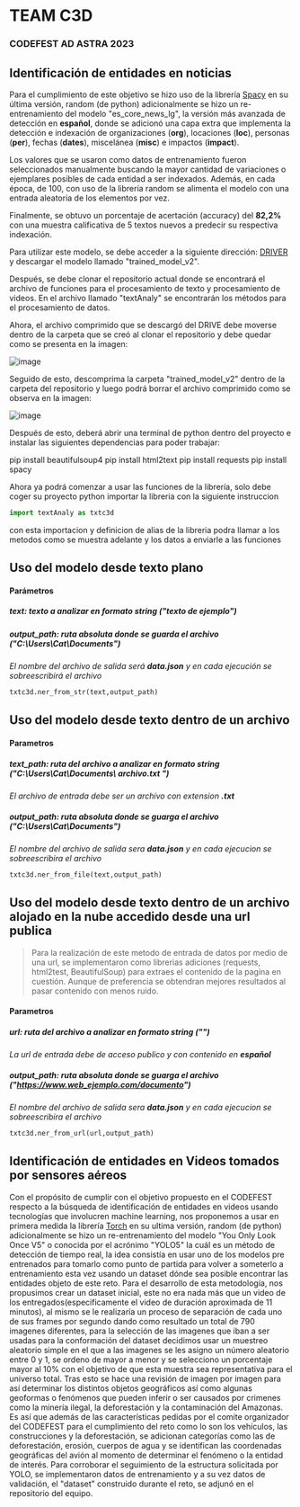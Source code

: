 # TEAM C3D 
### CODEFEST AD ASTRA 2023

## Identificación de entidades en noticias
Para el cumplimiento de este objetivo se hizo uso de la librería [Spacy](https://spacy.io/) en su última versión, random (de python) adicionalmente se hizo un re-entrenamiento del modelo "es_core_news_lg", la versión más avanzada de detección en **español**, donde se adicionó una capa extra que implementa la detección e indexación de organizaciones (__org__), locaciones (__loc__), personas (__per__), fechas (__dates__), miscelánea (__misc__) e impactos (__impact__).

Los valores que se usaron como datos de entrenamiento fueron seleccionados manualmente buscando la mayor cantidad de variaciones o ejemplares posibles de cada entidad a ser indexados. Además, en cada época, de 100, con uso de la librería random se alimenta el modelo con una entrada aleatoria de los elementos por vez.

Finalmente, se obtuvo un porcentaje de acertación (accuracy) del __82,2%__ con una muestra calificativa de 5 textos nuevos a predecir su respectiva indexación.

Para utilizar este modelo, se debe acceder a la siguiente dirección: [DRIVER](https://drive.google.com/file/d/1-9kE9x8eAf72b3uPzuVObtLSvY90ikky/view?usp=sharing) y descargar el modelo llamado "trained_model_v2".

Después, se debe clonar el repositorio actual donde se encontrará el archivo de funciones para el procesamiento de texto y procesamiento de videos. En el archivo llamado "textAnaly" se encontrarán los métodos para el procesamiento de datos.

Ahora, el archivo comprimido que se descargó del DRIVE debe moverse dentro de la carpeta que se creó al clonar el repositorio y debe quedar como se presenta en la imagen:

![image](https://github.com/Hyosuporte/codefest_c3d/assets/99928498/770428ab-b79a-469d-be02-e097c007a4ef)

Seguido de esto, descomprima la carpeta "trained_model_v2" dentro de la carpeta del repositorio y luego podrá borrar el archivo comprimido como se observa en la imagen:

![image](https://github.com/Hyosuporte/codefest_c3d/assets/99928498/0bbd0b0c-4280-46e5-a143-77c46a8c4cc4)

Después de esto, deberá abrir una terminal de python dentro del proyecto e instalar las siguientes dependencias para poder trabajar:

pip install beautifulsoup4
pip install html2text
pip install requests
pip install spacy

Ahora ya podrá comenzar a usar las funciones de la librería, solo debe coger su proyecto python importar la libreria con la siguiente instruccion

```python
import textAnaly as txtc3d
```
con esta importacion y definicion de alias de la libreria podra llamar a los metodos como se muestra adelante y los datos a enviarle a las funciones 

Uso del modelo desde texto plano
------
#### Parámetros
##### text: texto a analizar en formato string ("texto de ejemplo")
##### output_path: ruta absoluta donde se guarda el archivo ("C:\Users\Cat\Documents\")
_El nombre del archivo de salida será **data.json** y en cada ejecución se sobreescribirá el archivo_
```python
txtc3d.ner_from_str(text,output_path)
```

Uso del modelo desde texto dentro de un archivo
------
#### Parametros
##### text_path: ruta del archivo a analizar en formato string ("C:\Users\Cat\Documents\ __archivo.txt__ ")
*El archivo de entrada debe ser un archivo con extension __.txt__*
##### output_path: ruta absoluta donde se guarga el archivo ("C:\Users\Cat\Documents\")
_El nombre del archivo de salida sera **data.json** y en cada ejecucion se sobreescribira el archivo_
```python
txtc3d.ner_from_file(text,output_path)
```

Uso del modelo desde texto dentro de un archivo alojado en la nube accedido desde una url __publica__
------

> Para la realización de este metodo de entrada de datos por medio de una url, se implementaron como librerias adiciones (requests, html2test, BeautifulSoup) para extraes el contenido de la pagina en cuestión. Aunque de preferencia se obtendran mejores resultados al pasar contenido con menos ruido.

#### Parametros
##### url: ruta del archivo a analizar en formato string ("")
*La url de entrada debe de acceso publico y con contenido en __español__* 
##### output_path: ruta absoluta donde se guarga el archivo ("https://www.web_ejemplo.com/documento")
_El nombre del archivo de salida sera **data.json** y en cada ejecucion se sobreescribira el archivo_
```python
txtc3d.ner_from_url(url,output_path)
```

## Identificación de entidades en Videos tomados por sensores aéreos
Con el propósito de cumplir con el objetivo propuesto en el CODEFEST respecto a la búsqueda de identificación de entidades en videos usando tecnologías que involucren machine learning, nos proponemos a usar en primera medida la librería [Torch](https://pytorch.org/) en su ultima versión, random (de python) adicionalmente se hizo un re-entrenamiento del modelo "You Only Look Once V5" o conocida por el acrónimo "YOLO5" la cuál es un método de detección de tiempo real, la idea consistía en usar uno de los modelos pre entrenados para tomarlo como punto de partida para volver a someterlo a entrenamiento esta vez usando un dataset dónde sea posible encontrar las entidades objeto de este reto. Para el desarrollo de esta metodología, nos propusimos crear un dataset inicial, este no era nada más  que un video de los entregados(especificamente el video de duración aproximada de 11 minutos), al mismo se le realizaría un proceso de separación de cada uno de sus frames por segundo dando como resultado un total de 790 imagenes diferentes, para la selección de las imagenes que iban a ser usadas para la conformación del dataset decidimos usar un muestreo aleatorio simple en el que a las imagenes se les asigno un número aleatorio entre 0 y 1, se ordeno de mayor a menor y se selecciono un porcentaje mayor al 10% con el objetivo de que esta muestra sea representativa para el universo total. Tras esto se hace una revisión de imagen por imagen para así determinar los distintos objetos geográficos así como algunas geoformas o fenómenos que pueden inferir o ser causados por crimenes como la minería ilegal, la deforestación y la contaminación del Amazonas. Es así que además de las características pedidas por el comite organizador del CODEFEST para el cumplimiento del reto como lo son los vehículos, las construcciones y la deforestación, se adicionan categorías como las de deforestación, erosión, cuerpos de agua y se identifican las coordenadas geográficas del avión al momento de determinar el fenómeno o la entidad de interés.
Para corroborar el seguimiento de la estructura solicitada por YOLO, se implementaron datos de entrenamiento y a su vez datos de validación, el "dataset" construido durante el reto, se adjunó en el repositorio del equipo. 
